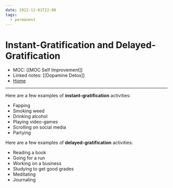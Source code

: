 ```yaml
---
date: 2022-11-01T22:00
tags:
  - permanent
---
```

# Instant-Gratification and Delayed-Gratification
- MOC: [[MOC Self Improvement]]
- Linked notes: [[Dopamine Detox]]
- [Home](https://misudashi.ga/)
----------
Here are a few examples of **instant-gratification** activities:
- Fapping
- Smoking weed
- Drinking alcohol
- Playing video-games
- Scrolling on social media
- Partying

Here are a few examples of **delayed-gratification** activities:
- Reading a book
- Going for a run
- Working on a business
- Studying to get good grades
- Meditating
- Journaling